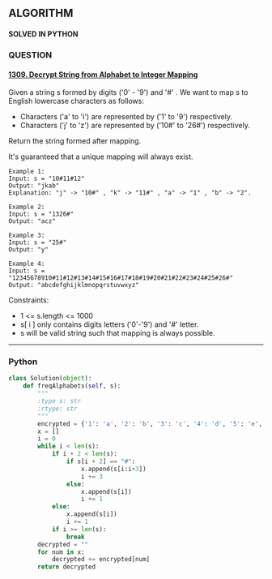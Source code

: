 ## ALGORITHM

#### SOLVED IN PYTHON
### QUESTION

#### [1309. Decrypt String from Alphabet to Integer Mapping](https://leetcode.com/problems/decrypt-string-from-alphabet-to-integer-mapping/)

Given a string s formed by digits ('0' - '9') and '#' . We want to map s to English lowercase characters as follows:

* Characters ('a' to 'i') are represented by ('1' to '9') respectively.
* Characters ('j' to 'z') are represented by ('10#' to '26#') respectively. 

Return the string formed after mapping.

It's guaranteed that a unique mapping will always exist.

```
Example 1:
Input: s = "10#11#12"
Output: "jkab"
Explanation: "j" -> "10#" , "k" -> "11#" , "a" -> "1" , "b" -> "2".

Example 2:
Input: s = "1326#"
Output: "acz"

Example 3:
Input: s = "25#"
Output: "y"

Example 4:
Input: s = "12345678910#11#12#13#14#15#16#17#18#19#20#21#22#23#24#25#26#"
Output: "abcdefghijklmnopqrstuvwxyz"
```

Constraints:

* 1 <= s.length <= 1000
* s[ i ] only contains digits letters ('0'-'9') and '#' letter.
* s will be valid string such that mapping is always possible.

-----

### Python

```py
class Solution(object):
    def freqAlphabets(self, s):
        """
        :type s: str
        :rtype: str
        """
        encrypted = {'1': 'a', '2': 'b', '3': 'c', '4': 'd', '5': 'e', '6': 'f', '7': 'g', '8': 'h', '9': 'i', '10#': 'j', '11#': 'k', '12#': 'l', '13#': 'm', '14#': 'n', '15#': 'o', '16#': 'p', '17#': 'q', '18#': 'r', '19#': 's', '20#': 't', '21#': 'u', '22#': 'v', '23#': 'w', '24#': 'x', '25#': 'y', '26#': 'z'}
        x = []
        i = 0
        while i < len(s):
            if i + 2 < len(s):
                if s[i + 2] == "#":
                    x.append(s[i:i+3])
                    i += 3
                else:
                    x.append(s[i])
                    i += 1
            else:
                x.append(s[i])
                i += 1
            if i >= len(s):
                break
        decrypted = ""
        for num in x:
            decrypted += encrypted[num]
        return decrypted
        
```
